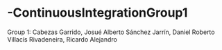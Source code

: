 # -ContinuousIntegrationGroup1
Group 1:
Cabezas Garrido, Josué Alberto
Sánchez Jarrín, Daniel Roberto
Villacís Rivadeneira, Ricardo Alejandro
